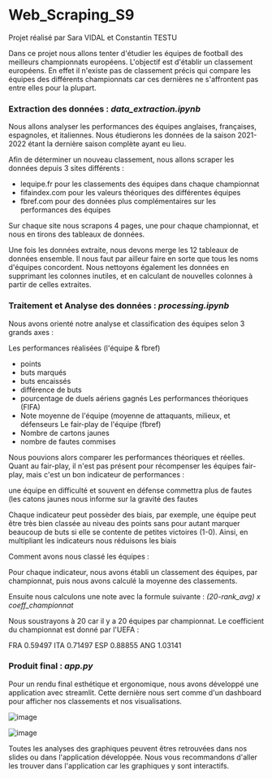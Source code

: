 # Web_Scraping_S9
Projet réalisé par Sara VIDAL et Constantin TESTU

Dans ce projet nous allons tenter d'étudier les équipes de football des meilleurs championnats européens. L'objectif est d'établir un classement européens. En effet il n'existe pas de classement précis qui compare les équipes des différents championnats car ces dernières ne s'affrontent pas entre elles pour la plupart. 

### Extraction des données : *data_extraction.ipynb*

Nous allons analyser les performances des équipes anglaises, françaises, espagnoles, et italiennes. Nous étudierons les données de la saison 2021-2022 étant la dernière saison complète ayant eu lieu.

Afin de déterminer un nouveau classement, nous allons scraper les données depuis 3 sites différents : 
- lequipe.fr pour les classements des équipes dans chaque championnat
- fifaindex.com pour les valeurs théoriques des différentes équipes
- fbref.com pour des données plus complémentaires sur les performances des équipes

Sur chaque site nous scrapons 4 pages, une pour chaque championnat, et nous en tirons des tableaux de données.

Une fois les données extraite, nous devons merge les 12 tableaux de données ensemble. Il nous faut par ailleur faire en sorte que tous les noms d'équipes concordent.
Nous nettoyons également les données en supprimant les colonnes inutiles, et en calculant de nouvelles colonnes à partir de celles extraites.

### Traitement et Analyse des données : *processing.ipynb*

Nous avons orienté notre analyse et classification des équipes selon 3 grands axes : 

Les performances réalisées (l'équipe & fbref)
- points
- buts marqués
- buts encaissés
- différence de buts
- pourcentage de duels aériens gagnés
Les performances théoriques (FIFA)
- Note moyenne de l'équipe (moyenne de attaquants, milieux, et défenseurs
Le fair-play de l'équipe (fbref)
- Nombre de cartons jaunes
- nombre de fautes commises

Nous pouvions alors comparer les performances théoriques et réelles. Quant au fair-play, il n'est pas présent pour récompenser les équipes fair-play, mais c'est un bon indicateur de performances :

une équipe en difficulté et souvent en défense commettra plus de fautes (les catons jaunes nous informe sur la gravité des fautes

Chaque indicateur peut possèder des biais, par exemple, une équipe peut être très bien classée au niveau des points sans pour autant marquer beaucoup de buts si elle se contente de petites victoires (1-0).
Ainsi, en multipliant les indicateurs nous réduisons les biais

Comment avons nous classé les équipes : 

Pour chaque indicateur, nous avons établi un classement des équipes, par championnat, puis nous avons calculé la moyenne des classements.

Ensuite nous calculons une note avec la formule suivante :
*(20-rank_avg) x coeff_championnat*

Nous soustrayons à 20 car il y a 20 équipes par championnat. Le coefficient du championnat est donné par l'UEFA : 

FRA  0.59497
ITA  0.71497
ESP 0.88855
ANG 1.03141


### Produit final : *app.py*

Pour un rendu final esthétique et ergonomique, nous avons développé une application avec streamlit. Cette dernière nous sert comme d'un dashboard pour afficher nos classements et nos visualisations.

![image](https://user-images.githubusercontent.com/61684044/214178503-3a5facc4-62c4-4a48-a5ac-0bd5ff5dfcb1.png)

![image](https://user-images.githubusercontent.com/61684044/214178565-fec0e26d-3b9a-48c3-810a-09674d6e0fd4.png)


Toutes les analyses des graphiques peuvent êtres retrouvées dans nos slides ou dans l'application développée. Nous vous recommandons d'aller les trouver dans l'application car les graphiques y sont interactifs.  

